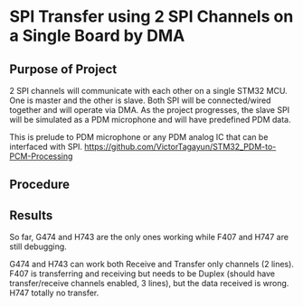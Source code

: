 # SPI Transfer using 2 SPI Channels on a Single Board by DMA

## Purpose of Project

2 SPI channels will communicate with each other on a single STM32 MCU. One is master and the other is slave. Both SPI will be connected/wired together and will operate via DMA. As the project progresses, the slave SPI will be simulated as a PDM microphone and will have predefined PDM data.

This is prelude to PDM microphone or any PDM analog IC that can be interfaced with SPI. https://github.com/VictorTagayun/STM32_PDM-to-PCM-Processing

## Procedure

## Results

So far, G474 and H743 are the only ones working while F407 and H747 are still debugging.

G474 and H743 can work both Receive and Transfer only channels (2 lines).
F407 is transferring and receiving but needs to be Duplex (should have transfer/receive channels enabled, 3 lines), but the data received is wrong.
H747 totally no transfer.
